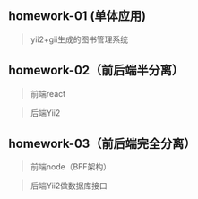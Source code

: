 ## homework-01 (单体应用)

> yii2+gii生成的图书管理系统

## homework-02（前后端半分离）

> 前端react

> 后端Yii2

## homework-03（前后端完全分离）

> 前端node（BFF架构）

> 后端Yii2做数据库接口
